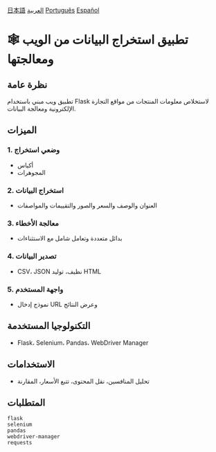 [日本語](README-jp.md)
[العربية](README-ar.md)
[Português](README-pt.md)
[Español](README-es.md)
# 🕸️ تطبيق استخراج البيانات من الويب ومعالجتها

## نظرة عامة
تطبيق ويب مبني باستخدام Flask لاستخلاص معلومات المنتجات من مواقع التجارة الإلكترونية ومعالجة البيانات.

## الميزات

### 1. وضعي استخراج
- أكياس
- المجوهرات

### 2. استخراج البيانات
- العنوان والوصف والسعر والصور والتقييمات والمواصفات

### 3. معالجة الأخطاء
- بدائل متعددة وتعامل شامل مع الاستثناءات

### 4. تصدير البيانات
- CSV، JSON نظيف، توليد HTML

### 5. واجهة المستخدم
- نموذج إدخال URL وعرض النتائج

## التكنولوجيا المستخدمة
- Flask، Selenium، Pandas، WebDriver Manager

## الاستخدامات
- تحليل المنافسين، نقل المحتوى، تتبع الأسعار، المقارنة

## المتطلبات
```
flask
selenium
pandas
webdriver-manager
requests
```
